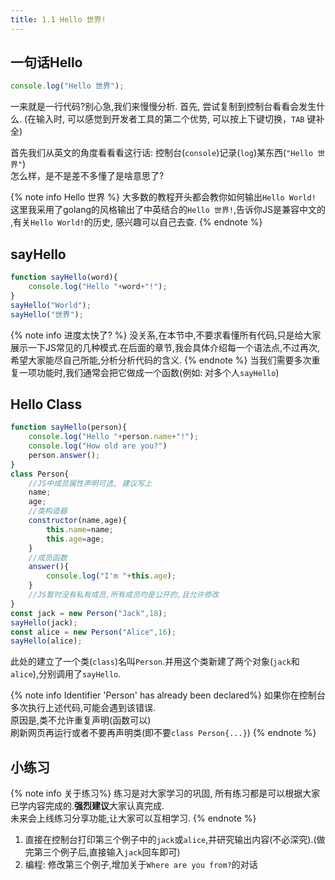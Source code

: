 ```yaml
---
title: 1.1 Hello 世界!
---
```

## 一句话Hello
```js
console.log("Hello 世界");
```
一来就是一行代码?别心急,我们来慢慢分析. 首先, 尝试复制到控制台看看会发生什么. (在输入时, 可以感觉到开发者工具的第二个优势, 可以按上下键切换，`TAB` 键补全)

首先我们从英文的角度看看看这行话: 控制台(`console`)记录(`log`)某东西(`"Hello 世界"`)  
怎么样，是不是差不多懂了是啥意思了?

{% note info Hello 世界 %}
大多数的教程开头都会教你如何输出`Hello World!` 这里我采用了golang的风格输出了中英结合的`Hello 世界!`,告诉你JS是兼容中文的 ,有关`Hello World!`的历史, 感兴趣可以自己去查.
{% endnote %}

## sayHello
```js
function sayHello(word){
    console.log("Hello "+word+"!");
}
sayHello("World");
sayHello("世界");
```
{% note info 进度太快了? %}
没关系,在本节中,不要求看懂所有代码,只是给大家展示一下JS常见的几种模式.在后面的章节,我会具体介绍每一个语法点,不过再次,希望大家能尽自己所能,分析分析代码的含义.
{% endnote %}
当我们需要多次重复一项功能时,我们通常会把它做成一个函数(例如: 对多个人`sayHello`)

## Hello Class
```js
function sayHello(person){
    console.log("Hello "+person.name+"!");
    console.log("How old are you?")
    person.answer();
}
class Person{
    //JS中成员属性声明可选, 建议写上
    name;
    age;
    //类构造器
    constructor(name,age){
        this.name=name;
        this.age=age;
    }
    //成员函数
    answer(){
        console.log("I'm "+this.age);
    }
    //JS暂时没有私有成员,所有成员均是公开的,且允许修改
}
const jack = new Person("Jack",18);
sayHello(jack);
const alice = new Person("Alice",16);
sayHello(alice);
```
此处的建立了一个类(`class`)名叫`Person`.并用这个类新建了两个对象(`jack`和`alice`),分别调用了`sayHello`.

{% note info Identifier 'Person' has already been declared%}
如果你在控制台多次执行上述代码,可能会遇到该错误.  
原因是,类不允许重复声明(函数可以)  
刷新网页再运行或者不要再声明类(即不要`class Person{...}`)
{% endnote %}

## 小练习
{% note info 关于练习%}
练习是对大家学习的巩固, 所有练习都是可以根据大家已学内容完成的.**强烈建议**大家认真完成.  
未来会上线练习分享功能,让大家可以互相学习.
{% endnote %}
1. 直接在控制台打印第三个例子中的`jack`或`alice`,并研究输出内容(不必深究).(做完第三个例子后,直接输入`jack`回车即可)
2. 编程: 修改第三个例子,增加关于`Where are you from?`的对话
